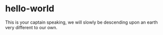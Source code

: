 # hello-world
This is your captain speaking, we will slowly be descending upon an earth very different to our own. 
